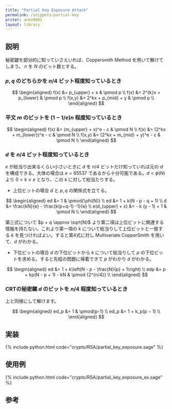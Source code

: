 ```yaml
---
title: "Partial Key Exposure Attack"
permalink: /snippets/partial-key
writer: anko9801
layout: library
---
```


## 説明

秘密鍵を部分的に知っていさえいれば、Coppersmith Method を用いて解けてしまう。
$n$ を $N$ のビット数とする。

### $p, q$ のどちらかを $n/4$ ビット程度知っているとき

$$
\begin{aligned}
f(x) &= p_{upper} + x & \pmod p \\
f(x) &= 2^{k}x + p_{lower} & \pmod p \\
f(x,y) &= 2^kx + p_{mid} + y & \pmod p \\
\end{aligned}
$$

### 平文 $m$ のビットを $(1-1/e)n$ 程度知っているとき

$$
\begin{aligned}
f(x) &= (m_{upper} + x)^e - c & \pmod N \\
f(x) &= (2^kx + m_{lower})^e - c & \pmod N \\
f(x,y) &= (2^kx + m_{mid} + y)^e - c & \pmod N \\
\end{aligned}
$$

### $d$ を $n/4$ ビット程度知っているとき

$e$ が総当り出来るくらい小さいときに $d$ を $n/4$ ビットだけ知っていれば元の $d$ を構成できる。大体の場合は $e = 65537$ であるから十分可能である。$d < \phi(N)$ より $0 < k \leq e$ となり、この $k$ に対して総当たりする。

- 上位ビットの場合
$d$ と $p, q$ の関係式を立てる。

$$
\begin{aligned}
ed &= 1 & \pmod{\phi(N)} \\
ed &= 1 + k(N - p - q + 1) \\
d &= \frac{kN}{e} - \frac{k(p+q-1) -1}{e} \\
e(d_{upper} + x) &= - k (y - 1) + 1 & \pmod N \\
\end{aligned}
$$

第三式について $p + q \approx \sqrt{N}$ より第二項は上位ビットに関連する情報を持たない。これより第一項の $k$ について総当りして上位ビットと一致する $k$ を見つければよい。すると第4式に対し Multivariate CopperSmith を用いて、$d$ がわかる。

- 下位ビットの場合
$d$ の下位ビットから $k$ について総当りして $p$ の下位ビットを求める。すると先程の問題に帰着できて $p$ がわかり $d$ がわかる。

$$
\begin{aligned}
ed &= 1 + k\left(N - p - \frac{N}{p} + 1\right) \\
edp &= p + kp(N - p + 1) - kN & \pmod {2^{n/4}} \\
\end{aligned}
$$

### CRTの秘密鍵 $d$ のビットを $n/4$ 程度知っているとき

上と同様にして解けます。

$$
\begin{aligned}
ed_p &= 1 & \pmod{p-1} \\
ed_p &= 1 + k_p(p − 1) \\
\end{aligned}
$$

## 実装

{% include python.html code="crypto/RSA/partial_key_exposure.sage" %}

## 使用例

{% include python.html code="crypto/RSA/partial_key_exposure_ex.sage" %}

## 参考

